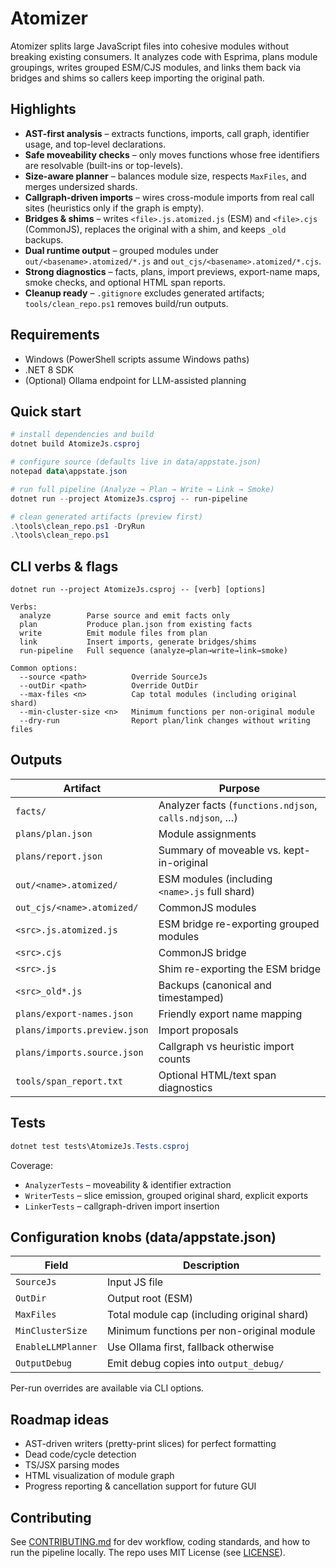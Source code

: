 # Atomizer

Atomizer splits large JavaScript files into cohesive modules without breaking existing consumers. It analyzes code with Esprima, plans module groupings, writes grouped ESM/CJS modules, and links them back via bridges and shims so callers keep importing the original path.

## Highlights

- **AST-first analysis** – extracts functions, imports, call graph, identifier usage, and top-level declarations.
- **Safe moveability checks** – only moves functions whose free identifiers are resolvable (built-ins or top-levels).
- **Size-aware planner** – balances module size, respects `MaxFiles`, and merges undersized shards.
- **Callgraph-driven imports** – wires cross-module imports from real call sites (heuristics only if the graph is empty).
- **Bridges & shims** – writes `<file>.js.atomized.js` (ESM) and `<file>.cjs` (CommonJS), replaces the original with a shim, and keeps `_old` backups.
- **Dual runtime output** – grouped modules under `out/<basename>.atomized/*.js` and `out_cjs/<basename>.atomized/*.cjs`.
- **Strong diagnostics** – facts, plans, import previews, export-name maps, smoke checks, and optional HTML span reports.
- **Cleanup ready** – `.gitignore` excludes generated artifacts; `tools/clean_repo.ps1` removes build/run outputs.

## Requirements

- Windows (PowerShell scripts assume Windows paths)
- .NET 8 SDK
- (Optional) Ollama endpoint for LLM-assisted planning

## Quick start

```powershell
# install dependencies and build
dotnet build AtomizeJs.csproj

# configure source (defaults live in data/appstate.json)
notepad data\appstate.json

# run full pipeline (Analyze → Plan → Write → Link → Smoke)
dotnet run --project AtomizeJs.csproj -- run-pipeline

# clean generated artifacts (preview first)
.\tools\clean_repo.ps1 -DryRun
.\tools\clean_repo.ps1
```

## CLI verbs & flags

```
dotnet run --project AtomizeJs.csproj -- [verb] [options]

Verbs:
  analyze        Parse source and emit facts only
  plan           Produce plan.json from existing facts
  write          Emit module files from plan
  link           Insert imports, generate bridges/shims
  run-pipeline   Full sequence (analyze→plan→write→link→smoke)

Common options:
  --source <path>          Override SourceJs
  --outDir <path>          Override OutDir
  --max-files <n>          Cap total modules (including original shard)
  --min-cluster-size <n>   Minimum functions per non-original module
  --dry-run                Report plan/link changes without writing files
```

## Outputs

| Artifact                              | Purpose                                                |
|---------------------------------------|--------------------------------------------------------|
| `facts/`                              | Analyzer facts (`functions.ndjson`, `calls.ndjson`, …) |
| `plans/plan.json`                     | Module assignments                                     |
| `plans/report.json`                   | Summary of moveable vs. kept-in-original               |
| `out/<name>.atomized/`                | ESM modules (including `<name>.js` full shard)         |
| `out_cjs/<name>.atomized/`            | CommonJS modules                                       |
| `<src>.js.atomized.js`                | ESM bridge re-exporting grouped modules                |
| `<src>.cjs`                           | CommonJS bridge                                        |
| `<src>.js`                            | Shim re-exporting the ESM bridge                       |
| `<src>_old*.js`                       | Backups (canonical and timestamped)                    |
| `plans/export-names.json`             | Friendly export name mapping                           |
| `plans/imports.preview.json`          | Import proposals                                       |
| `plans/imports.source.json`           | Callgraph vs heuristic import counts                   |
| `tools/span_report.txt`               | Optional HTML/text span diagnostics                    |

## Tests

```powershell
dotnet test tests\AtomizeJs.Tests.csproj
```

Coverage:
- `AnalyzerTests` – moveability & identifier extraction
- `WriterTests` – slice emission, grouped original shard, explicit exports
- `LinkerTests` – callgraph-driven import insertion

## Configuration knobs (data/appstate.json)

| Field              | Description                                       |
|--------------------|---------------------------------------------------|
| `SourceJs`         | Input JS file                                     |
| `OutDir`           | Output root (ESM)                                 |
| `MaxFiles`         | Total module cap (including original shard)       |
| `MinClusterSize`   | Minimum functions per non-original module         |
| `EnableLLMPlanner` | Use Ollama first, fallback otherwise              |
| `OutputDebug`      | Emit debug copies into `output_debug/`            |

Per-run overrides are available via CLI options.

## Roadmap ideas

- AST-driven writers (pretty-print slices) for perfect formatting
- Dead code/cycle detection
- TS/JSX parsing modes
- HTML visualization of module graph
- Progress reporting & cancellation support for future GUI

## Contributing

See [CONTRIBUTING.md](CONTRIBUTING.md) for dev workflow, coding standards, and how to run the pipeline locally. The repo uses MIT License (see [LICENSE](LICENSE)).
